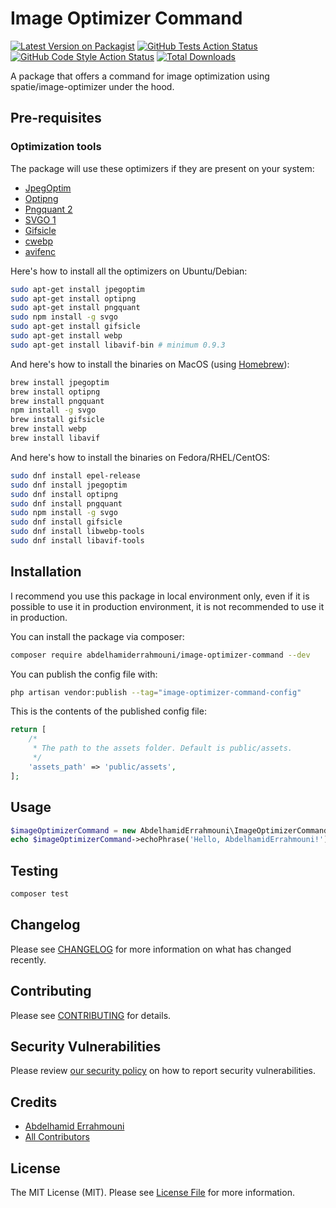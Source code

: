 # Image Optimizer Command

[![Latest Version on Packagist](https://img.shields.io/packagist/v/abdelhamiderrahmouni/image-optimizer-command.svg?style=flat-square)](https://packagist.org/packages/abdelhamiderrahmouni/image-optimizer-command)
[![GitHub Tests Action Status](https://img.shields.io/github/actions/workflow/status/abdelhamiderrahmouni/image-optimizer-command/run-tests.yml?branch=main&label=tests&style=flat-square)](https://github.com/abdelhamiderrahmouni/image-optimizer-command/actions?query=workflow%3Arun-tests+branch%3Amain)
[![GitHub Code Style Action Status](https://img.shields.io/github/actions/workflow/status/abdelhamiderrahmouni/image-optimizer-command/fix-php-code-style-issues.yml?branch=main&label=code%20style&style=flat-square)](https://github.com/abdelhamiderrahmouni/image-optimizer-command/actions?query=workflow%3A"Fix+PHP+code+style+issues"+branch%3Amain)
[![Total Downloads](https://img.shields.io/packagist/dt/abdelhamiderrahmouni/image-optimizer-command.svg?style=flat-square)](https://packagist.org/packages/abdelhamiderrahmouni/image-optimizer-command)

A package that offers a command for image optimization using spatie/image-optimizer under the hood.

## Pre-requisites

### Optimization tools

The package will use these optimizers if they are present on your system:

- [JpegOptim](https://github.com/tjko/jpegoptim)
- [Optipng](http://optipng.sourceforge.net/)
- [Pngquant 2](https://pngquant.org/)
- [SVGO 1](https://github.com/svg/svgo)
- [Gifsicle](http://www.lcdf.org/gifsicle/)
- [cwebp](https://developers.google.com/speed/webp/docs/precompiled)
- [avifenc](https://github.com/AOMediaCodec/libavif/blob/main/doc/avifenc.1.md)

Here's how to install all the optimizers on Ubuntu/Debian:

```bash
sudo apt-get install jpegoptim
sudo apt-get install optipng
sudo apt-get install pngquant
sudo npm install -g svgo
sudo apt-get install gifsicle
sudo apt-get install webp
sudo apt-get install libavif-bin # minimum 0.9.3
```

And here's how to install the binaries on MacOS (using [Homebrew](https://brew.sh/)):

```bash
brew install jpegoptim
brew install optipng
brew install pngquant
npm install -g svgo
brew install gifsicle
brew install webp
brew install libavif
```

And here's how to install the binaries on Fedora/RHEL/CentOS:

```bash
sudo dnf install epel-release
sudo dnf install jpegoptim
sudo dnf install optipng
sudo dnf install pngquant
sudo npm install -g svgo
sudo dnf install gifsicle
sudo dnf install libwebp-tools
sudo dnf install libavif-tools
```

## Installation
I recommend you use this package in local environment only, even if it is possible to use it in production environment, 
it is not recommended to use it in production.

You can install the package via composer:

```bash
composer require abdelhamiderrahmouni/image-optimizer-command --dev
```

You can publish the config file with:

```bash
php artisan vendor:publish --tag="image-optimizer-command-config"
```

This is the contents of the published config file:

```php
return [
    /*
     * The path to the assets folder. Default is public/assets.
     */
    'assets_path' => 'public/assets',
];
```

## Usage

```php
$imageOptimizerCommand = new AbdelhamidErrahmouni\ImageOptimizerCommand();
echo $imageOptimizerCommand->echoPhrase('Hello, AbdelhamidErrahmouni!');
```

## Testing

```bash
composer test
```

## Changelog

Please see [CHANGELOG](CHANGELOG.md) for more information on what has changed recently.

## Contributing

Please see [CONTRIBUTING](CONTRIBUTING.md) for details.

## Security Vulnerabilities

Please review [our security policy](../../security/policy) on how to report security vulnerabilities.

## Credits

- [Abdelhamid Errahmouni](https://github.com/abdelhamiderrahmouni)
- [All Contributors](../../contributors)

## License

The MIT License (MIT). Please see [License File](LICENSE.md) for more information.
